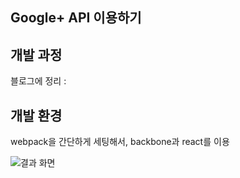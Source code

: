 ## Google+ API 이용하기

## 개발 과정

블로그에 정리 : 

## 개발 환경

webpack을 간단하게 세팅해서, backbone과 react를 이용

![결과 화면](http://wagunblog.com/wp/wp-content/uploads/2016/05/sample.png)
